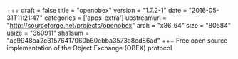 +++
draft = false
title = "openobex"
version = "1.7.2-1"
date = "2016-05-31T11:21:47"
categories = ['apps-extra']
upstreamurl = "http://sourceforge.net/projects/openobex"
arch = "x86_64"
size = "80584"
usize = "360911"
sha1sum = "ae9948ba2c31576417060b60ebba3573a8cd86ad"
+++
Free open source implementation of the Object Exchange (OBEX) protocol